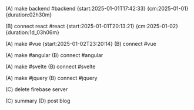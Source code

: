 (A) make backend #backend {start:2025-01-01T17:42:33} {cm:2025-01-01} {duration:02h30m}

(B) connect react #react {start:2025-01-01T20:13:21} {cm:2025-01-02} {duration:1d_03h06m}

(A) make #vue {start:2025-01-02T23:20:14}
(B) connect #vue

(A) make #angular
(B) connect #angular

(A) make #svelte
(B) connect #svelte

(A) make #jquery
(B) connect #jquery

(C) delete firebase server

(C) summary
(D) post blog
